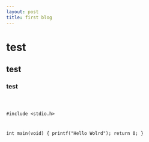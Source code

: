 ```yaml
---
layout: post
title: first blog
---
```


# test

## test

### test

<code>

#include <stdio.h>

int main(void) {
    printf("Hello Wolrd");
    return 0;
}

</code>
